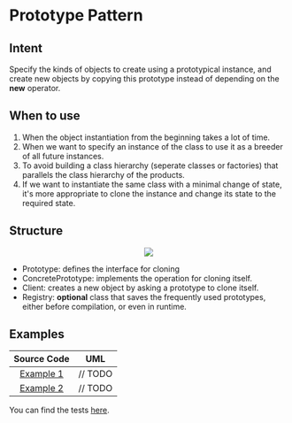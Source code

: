 # Prototype Pattern

## Intent

Specify the kinds of objects to create using a prototypical instance, and create new objects by copying this prototype instead of depending on the **new** operator.

## When to use

1. When the object instantiation from the beginning takes a lot of time.
2. When we want to specify an instance of the class to use it as a breeder of all future instances.
3. To avoid building a class hierarchy (seperate classes or factories) that parallels the class hierarchy of the products.
4. If we want to instantiate the same class with a minimal change of state, it's more appropriate to clone the instance and change its state to the required state.

## Structure

<p align="center">
  <img src="figures/figure_1.png">
</p>

- Prototype: defines the interface for cloning
- ConcretePrototype: implements the operation for cloning itself.
- Client: creates a new object by asking a prototype to clone itself.
- Registry: **optional** class that saves the frequently used prototypes, either before compilation, or even in runtime.

## Examples

|        Source Code        |   UML   |
| :-----------------------: | :-----: |
| [Example 1](example_1.ts) | // TODO |
| [Example 2](example_2.ts) | // TODO |

You can find the tests [here](index.test.ts).
